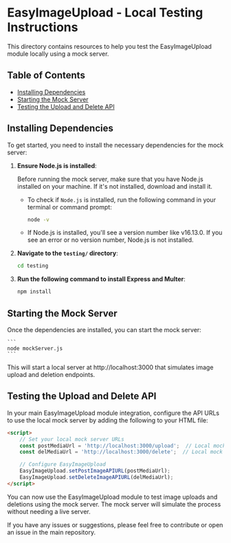 # EasyImageUpload - Local Testing Instructions

This directory contains resources to help you test the EasyImageUpload module locally using a mock server.

## Table of Contents
- [Installing Dependencies](#installing-dependencies)
- [Starting the Mock Server](#starting-the-mock-server)
- [Testing the Upload and Delete API](#testing-the-upload-and-delete-api)

## Installing Dependencies

To get started, you need to install the necessary dependencies for the mock server:

1. **Ensure Node.js is installed**:

    Before running the mock server, make sure that you have Node.js installed on your machine. If it's not installed, download and install it.

    - To check if `Node.js` is installed, run the following command in your terminal or command prompt:

        ```bash
        node -v
        ```

    - If Node.js is installed, you'll see a version number like v16.13.0. If you see an error or no version number, Node.js is not installed.


2. **Navigate to the `testing/` directory**:

   ```bash
   cd testing
    ```

3. **Run the following command to install Express and Multer**:

    ```bash
    npm install
    ```

## Starting the Mock Server

Once the dependencies are installed, you can start the mock server:

    ```
    node mockServer.js
    ```
This will start a local server at http://localhost:3000 that simulates image upload and deletion endpoints.


## Testing the Upload and Delete API

In your main EasyImageUpload module integration, configure the API URLs to use the local mock server by adding the following to your HTML file:

```html
<script>
    // Set your local mock server URLs
    const postMediaUrl = 'http://localhost:3000/upload';  // Local mock upload URL
    const delMediaUrl = 'http://localhost:3000/delete';  // Local mock delete URL

    // Configure EasyImageUpload
    EasyImageUpload.setPostImageAPIURL(postMediaUrl);
    EasyImageUpload.setDeleteImageAPIURL(delMediaUrl);
</script>
```

You can now use the EasyImageUpload module to test image uploads and deletions using the mock server. The mock server will simulate the process without needing a live server.

If you have any issues or suggestions, please feel free to contribute or open an issue in the main repository.


